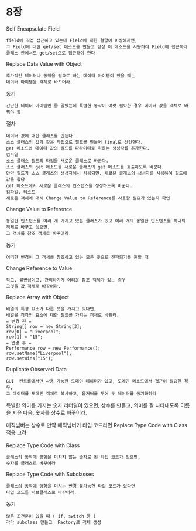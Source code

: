 # 8장

Self Encapsulate Field

```
field에 직접 접근하고 있는데 Field에 대한 결합이 이상해지면,
그 Field에 대한 get/set 메소드를 만들고 항상 이 메소드를 사용하여 Field에 접근하라
클래스 안에서도 get/set으로 접근해야 한다 
```

Replace Data Value with Object

```
추가적인 데이터나 동작을 필요로 하는 데이터 아이템이 있을 때는
데이터 아이템을 객체로 바꾸어라.
```

동기

```
간단한 데이터 아이템인 줄 알았는데 특별한 동작이 여럿 필요한 경우 데이터 값을 객체로 바꿔야 함
```

절차

```
데이터 값에 대한 클래스를 만든다. 
소스 클래스의 값과 같은 타입으로 필드를 만들어 final로 선언한다.
get 메소드와 데이터 값의 필드를 파라미터로 취하는 생성자를 추가한다.
컴파일
소스 클래스 필드의 타입을 새로운 클래스로 바꾼다.
소스 클래스의 get 메소드를 새로운 클래스의 get 메소드를 호출하도록 바꾼다.
만약 필드가 소스 클래스의 생성자에서 사용되면, 새로운 클래스의 생성자를 사용하여 필드에 값을 할당
get 메소드에서 새로운 클래스의 인스턴스를 생성하도록 바꾼다.
컴파일, 테스트
새로운 객체에 대해 Change Value to Reference를 사용할 필요가 있는지 확인
```

Change Value to Reference

```
동일한 인스턴스를 여러 개 가지고 있는 클래스가 있고 여러 개의 동일한 인스턴스를 하나의 객체로 바꾸고 싶으면,
그 객체를 참조 객체로 바꾸어라.
```

동기

```
어떠한 변경이 그 객체를 참조하고 있는 모든 곳으로 전파되기를 원할 때
```

Change Reference to Value

```
작고, 불변성이고, 관리하기가 어려운 참조 객체가 있는 경우
그것을 값 객체로 바꾸어라.
```

Replace Array with Object

```
배열의 특정 요소가 다른 뜻을 가지고 있다면,
배열을 각각의 요소에 대한 필드를 가지는 객체로 바꿔라.
= 변경 전 =
String[] row = new String[3];
row[0] = "Liverpool";
row[1] = "15";
= 변경 후 =
Performance row = new Performance();
row.setName("Liverpool");
row.setWins("15");
```

Duplicate Observed Data

```
GUI  컨트롤에서만 사용 가능한 도메인 데이터가 있고, 도메인 메소드에서 접근이 필요한 경우,
그 데이터를 도메인 객체로 복사하고, 옵저버를 두어 두 데이터를 동기화하라
```

특별한 의미를 가지는 숫자 리터럴이 있으면, 상수를 만들고, 의미를 잘 나타내도록 이름을 지은 다음, 숫자를 상수로 바꾸어라.

매직넘버는 상수로 만약 매직넘버가 타입 코드라면 Replace Type Code with Class 적용 고려\
\
Replace Type Code with Class

```
클래스의 동작에 영항을 미치지 않는 숫자로 된 타입 코드가 있으면, 
숫자를 클래스로 바꾸어라
```

Replace Type Code with Subclasses&#x20;

```
클래스의 동작에 영향을 미치는 변경 불가능한 타입 코드가 있다면
타입 코드를 서브클래스로 바꾸어라.
```

동기

```
많은 조건문이 있을 때 ( if, switch 등 )
각각 subclass 만들고  Factory로 객체 생성
```
